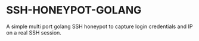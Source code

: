 # SSH-HONEYPOT-GOLANG
A simple multi port golang SSH honeypot to capture login credentials and IP on a real SSH session.
